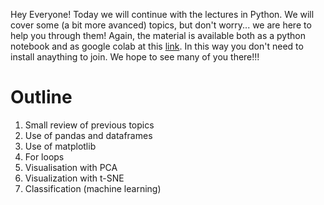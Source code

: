 Hey Everyone! Today we will continue with the lectures in Python. We will cover some (a bit more avanced) topics, but don't worry... we are here to help you through them!
Again, the material is available both as a python notebook and as google colab at this [link](https://colab.research.google.com/drive/1F6jes4P219cpWdEBbARd1VQrI4K7a400?usp=sharing).
In this way you don't need to install anaything to join. We hope to see many of you there!!!


# Outline
1. Small review of previous topics
2. Use of pandas and dataframes
3. Use of matplotlib
4. For loops
5. Visualisation with PCA
6. Visualization with t-SNE
7. Classification (machine learning)
